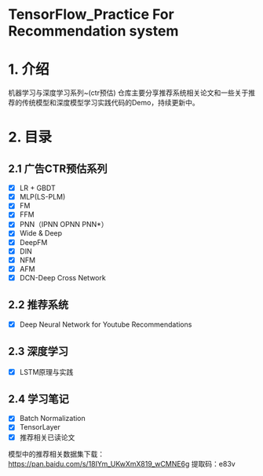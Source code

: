# TensorFlow_Practice For Recommendation system

# 1. 介绍
机器学习与深度学习系列~(ctr预估)
仓库主要分享推荐系统相关论文和一些关于推荐的传统模型和深度模型学习实践代码的Demo，持续更新中。

# 2. 目录
## 2.1 广告CTR预估系列

- [x] LR + GBDT
- [x] MLP(LS-PLM)
- [x] FM
- [x] FFM
- [x] PNN（IPNN OPNN PNN*）
- [x] Wide & Deep
- [x] DeepFM
- [x] DIN
- [x] NFM
- [x] AFM
- [x] DCN-Deep Cross Network

## 2.2 推荐系统
- [x] Deep Neural Network for Youtube Recommendations

## 2.3 深度学习
- [x] LSTM原理与实践

## 2.4 学习笔记
- [x] Batch Normalization
- [x] TensorLayer
- [x] 推荐相关已读论文

模型中的推荐相关数据集下载：https://pan.baidu.com/s/18IYm_UKwXmX819_wCMNE6g            提取码：e83v
